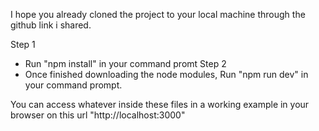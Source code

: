 I hope you already cloned the project to your local machine through the github link i shared. 

Step 1 
  - Run "npm install" in your command promt
Step 2
  - Once finished downloading the node modules, Run "npm run dev" in your command prompt.

You can access whatever inside these files in a working example in your browser on this url "http://localhost:3000"
